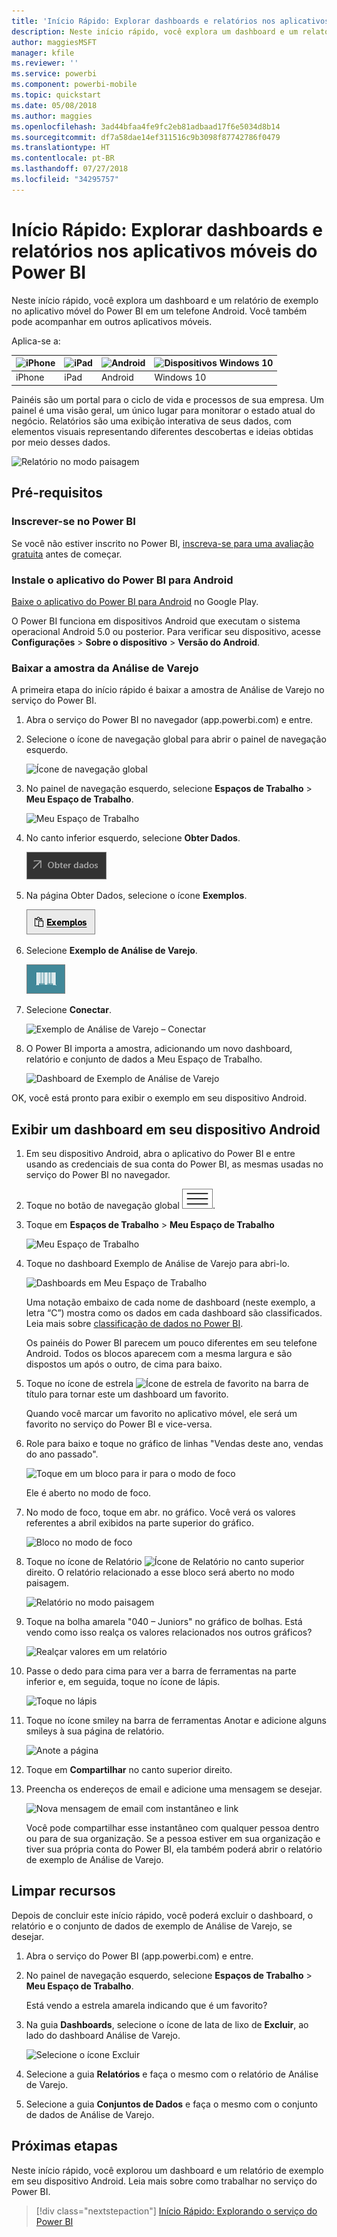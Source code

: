 ```yaml
---
title: 'Início Rápido: Explorar dashboards e relatórios nos aplicativos móveis do Power BI'
description: Neste início rápido, você explora um dashboard e um relatório de exemplo nos aplicativos móveis do Power BI.
author: maggiesMSFT
manager: kfile
ms.reviewer: ''
ms.service: powerbi
ms.component: powerbi-mobile
ms.topic: quickstart
ms.date: 05/08/2018
ms.author: maggies
ms.openlocfilehash: 3ad44bfaa4fe9fc2eb81adbaad17f6e5034d8b14
ms.sourcegitcommit: df7a58dae14ef311516c9b3098f87742786f0479
ms.translationtype: HT
ms.contentlocale: pt-BR
ms.lasthandoff: 07/27/2018
ms.locfileid: "34295757"
---
```

# <a name="quickstart-explore-dashboards-and-reports-in-the-power-bi-mobile-apps"></a>Início Rápido: Explorar dashboards e relatórios nos aplicativos móveis do Power BI
Neste início rápido, você explora um dashboard e um relatório de exemplo no aplicativo móvel do Power BI em um telefone Android. Você também pode acompanhar em outros aplicativos móveis. 

Aplica-se a:

| ![iPhone](media/mobile-apps-quickstart-view-dashboard-report/iphone-logo-30-px.png) | ![iPad](media/mobile-apps-quickstart-view-dashboard-report/ipad-logo-30-px.png) | ![Android ](media/mobile-apps-quickstart-view-dashboard-report/android-logo-30-px.png) | ![Dispositivos Windows 10](media/mobile-apps-quickstart-view-dashboard-report/win-10-logo-30-px.png) |
|:--- |:--- |:--- |:--- |
| iPhone | iPad | Android | Windows 10 |

Painéis são um portal para o ciclo de vida e processos de sua empresa. Um painel é uma visão geral, um único lugar para monitorar o estado atual do negócio. Relatórios são uma exibição interativa de seus dados, com elementos visuais representando diferentes descobertas e ideias obtidas por meio desses dados. 

![Relatório no modo paisagem](media/mobile-apps-quickstart-view-dashboard-report/power-bi-android-quickstart-report.png)

## <a name="prerequisites"></a>Pré-requisitos

### <a name="sign-up-for-power-bi"></a>Inscrever-se no Power BI
Se você não estiver inscrito no Power BI, [inscreva-se para uma avaliação gratuita](https://app.powerbi.com/signupredirect?pbi_source=web) antes de começar.

### <a name="install-the-power-bi-for-android-app"></a>Instale o aplicativo do Power BI para Android
[Baixe o aplicativo do Power BI para Android](http://go.microsoft.com/fwlink/?LinkID=544867) no Google Play.

O Power BI funciona em dispositivos Android que executam o sistema operacional Android 5.0 ou posterior. Para verificar seu dispositivo, acesse **Configurações** > **Sobre o dispositivo** > **Versão do Android**.

### <a name="download-the-retail-analysis-sample"></a>Baixar a amostra da Análise de Varejo
A primeira etapa do início rápido é baixar a amostra de Análise de Varejo no serviço do Power BI.

1. Abra o serviço do Power BI no navegador (app.powerbi.com) e entre.

1. Selecione o ícone de navegação global para abrir o painel de navegação esquerdo.

    ![Ícone de navegação global](media/mobile-apps-quickstart-view-dashboard-report/power-bi-android-quickstart-global-nav-icon.png)

2. No painel de navegação esquerdo, selecione **Espaços de Trabalho** > **Meu Espaço de Trabalho**.

    ![Meu Espaço de Trabalho](media/mobile-apps-quickstart-view-dashboard-report/power-bi-android-quickstart-my-workspace.png)

3. No canto inferior esquerdo, selecione **Obter Dados**.
   
    ![Obter Dados](media/mobile-apps-quickstart-view-dashboard-report/power-bi-get-data.png)

3. Na página Obter Dados, selecione o ícone **Exemplos**.
   
   ![Ícone de exemplos](media/mobile-apps-quickstart-view-dashboard-report/power-bi-samples-icon.png)

4. Selecione **Exemplo de Análise de Varejo**.
 
    ![Exemplo de Análise de Varejo](media/mobile-apps-quickstart-view-dashboard-report/power-bi-rs.png)
 
8. Selecione **Conectar**.  
  
   ![Exemplo de Análise de Varejo – Conectar](media/mobile-apps-quickstart-view-dashboard-report/retail16.png)
   
5. O Power BI importa a amostra, adicionando um novo dashboard, relatório e conjunto de dados a Meu Espaço de Trabalho.
   
   ![Dashboard de Exemplo de Análise de Varejo](media/mobile-apps-quickstart-view-dashboard-report/power-bi-service-opportunity-sample.png)

OK, você está pronto para exibir o exemplo em seu dispositivo Android.

## <a name="view-a-dashboard-on-your-android-device"></a>Exibir um dashboard em seu dispositivo Android
1. Em seu dispositivo Android, abra o aplicativo do Power BI e entre usando as credenciais de sua conta do Power BI, as mesmas usadas no serviço do Power BI no navegador.

1.  Toque no botão de navegação global ![Botão de navegação global](media/mobile-ipad-app-get-started/power-bi-iphone-global-nav-button.png).

2.  Toque em **Espaços de Trabalho** > **Meu Espaço de Trabalho**

    ![Meu Espaço de Trabalho](media/mobile-apps-quickstart-view-dashboard-report/power-bi-android-quickstart-workspaces.png)

3. Toque no dashboard Exemplo de Análise de Varejo para abri-lo.
 
    ![Dashboards em Meu Espaço de Trabalho](media/mobile-apps-quickstart-view-dashboard-report/power-bi-android-quickstart-open-retail.png)
   
    Uma notação embaixo de cada nome de dashboard (neste exemplo, a letra “C”) mostra como os dados em cada dashboard são classificados. Leia mais sobre [classificação de dados no Power BI](service-data-classification.md).

    Os painéis do Power BI parecem um pouco diferentes em seu telefone Android. Todos os blocos aparecem com a mesma largura e são dispostos um após o outro, de cima para baixo.

4. Toque no ícone de estrela ![Ícone de estrela de favorito](media/mobile-apps-quickstart-view-dashboard-report/power-bi-android-quickstart-favorite-icon.png) na barra de título para tornar este um dashboard um favorito.

    Quando você marcar um favorito no aplicativo móvel, ele será um favorito no serviço do Power BI e vice-versa.

4. Role para baixo e toque no gráfico de linhas "Vendas deste ano, vendas do ano passado".

    ![Toque em um bloco para ir para o modo de foco](media/mobile-apps-quickstart-view-dashboard-report/power-bi-android-quickstart-tap-tile-fave.png)

    Ele é aberto no modo de foco.

7. No modo de foco, toque em abr. no gráfico. Você verá os valores referentes a abril exibidos na parte superior do gráfico.

    ![Bloco no modo de foco](media/mobile-apps-quickstart-view-dashboard-report/power-bi-android-quickstart-tile-focus.png)

8. Toque no ícone de Relatório ![Ícone de Relatório](media/mobile-apps-quickstart-view-dashboard-report/power-bi-android-quickstart-report-icon.png) no canto superior direito. O relatório relacionado a esse bloco será aberto no modo paisagem.

    ![Relatório no modo paisagem](media/mobile-apps-quickstart-view-dashboard-report/power-bi-android-quickstart-report.png)

9. Toque na bolha amarela "040 – Juniors" no gráfico de bolhas. Está vendo como isso realça os valores relacionados nos outros gráficos? 

    ![Realçar valores em um relatório](media/mobile-apps-quickstart-view-dashboard-report/power-bi-android-quickstart-cross-highlight.png)

10. Passe o dedo para cima para ver a barra de ferramentas na parte inferior e, em seguida, toque no ícone de lápis.

    ![Toque no lápis](media/mobile-apps-quickstart-view-dashboard-report/power-bi-android-quickstart-tap-pencil.png)

11. Toque no ícone smiley na barra de ferramentas Anotar e adicione alguns smileys à sua página de relatório.
 
    ![Anote a página](media/mobile-apps-quickstart-view-dashboard-report/power-bi-android-quickstart-annotate.png)

12. Toque em **Compartilhar** no canto superior direito.

1. Preencha os endereços de email e adicione uma mensagem se desejar.  

    ![Nova mensagem de email com instantâneo e link](media/mobile-apps-quickstart-view-dashboard-report/power-bi-android-quickstart-send-snapshot.png)

    Você pode compartilhar esse instantâneo com qualquer pessoa dentro ou para de sua organização. Se a pessoa estiver em sua organização e tiver sua própria conta do Power BI, ela também poderá abrir o relatório de exemplo de Análise de Varejo.

## <a name="clean-up-resources"></a>Limpar recursos

Depois de concluir este início rápido, você poderá excluir o dashboard, o relatório e o conjunto de dados de exemplo de Análise de Varejo, se desejar.

1. Abra o serviço do Power BI (app.powerbi.com) e entre.

2. No painel de navegação esquerdo, selecione **Espaços de Trabalho** > **Meu Espaço de Trabalho**.

    Está vendo a estrela amarela indicando que é um favorito?

3. Na guia **Dashboards**, selecione o ícone de lata de lixo de **Excluir**, ao lado do dashboard Análise de Varejo.

    ![Selecione o ícone Excluir](media/mobile-apps-quickstart-view-dashboard-report/power-bi-android-quickstart-delete-retail.png)

4. Selecione a guia **Relatórios** e faça o mesmo com o relatório de Análise de Varejo.

5. Selecione a guia **Conjuntos de Dados** e faça o mesmo com o conjunto de dados de Análise de Varejo.


## <a name="next-steps"></a>Próximas etapas

Neste início rápido, você explorou um dashboard e um relatório de exemplo em seu dispositivo Android. Leia mais sobre como trabalhar no serviço do Power BI. 

> [!div class="nextstepaction"]
> [Início Rápido: Explorando o serviço do Power BI](service-the-new-power-bi-experience.md)

